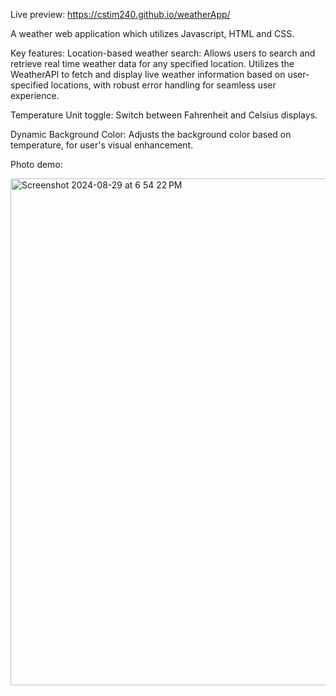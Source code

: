 Live preview: https://cstim240.github.io/weatherApp/

A weather web application which utilizes Javascript, HTML and CSS. 

Key features: 
Location-based weather search: Allows users to search and retrieve real time weather data for any specified location. Utilizes the WeatherAPI to fetch and display live weather information based on user-specified locations, with robust error handling for seamless user experience. 

Temperature Unit toggle: Switch between Fahrenheit and Celsius displays.

Dynamic Background Color: Adjusts the background color based on temperature, for user's visual enhancement.

Photo demo: 

<img width="811" alt="Screenshot 2024-08-29 at 6 54 22 PM" src="https://github.com/user-attachments/assets/aeea3f7a-2094-4aba-bb11-494a759bfb77">


